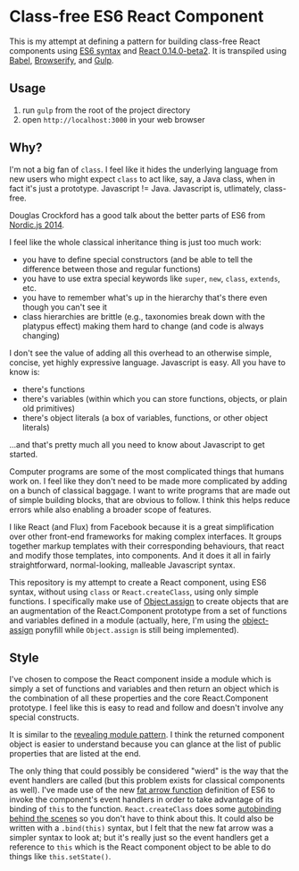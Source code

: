 # Class-free ES6 React Component

This is my attempt at defining a pattern for building class-free React
components using
[ES6 syntax](https://people.mozilla.org/~jorendorff/es6-draft.html)
and
[React 0.14.0-beta2](https://facebook.github.io/react/blog/2015/07/03/react-v0.14-beta-1.html).
It is transpiled using
[Babel](https://babeljs.io/),
[Browserify](http://browserify.org/),
and
[Gulp](http://gulpjs.com/).

## Usage

1. run `gulp` from the root of the project directory
2. open `http://localhost:3000` in your web browser

## Why?

I'm not a big fan of `class`. I feel like it hides the underlying language from
new users who might expect `class` to act like, say, a Java class, when in fact
it's just a prototype. Javascript != Java. Javascript is, utlimately, class-free.

Douglas Crockford has a good talk about the better parts of ES6 from
[Nordic.js 2014](https://www.youtube.com/watch?v=PSGEjv3Tqo0).

I feel like the whole classical inheritance thing is just too much work:

- you have to define special constructors (and be able to tell the difference between those and regular functions)
- you have to use extra special keywords like `super`, `new`, `class`, `extends`, etc.
- you have to remember what's up in the hierarchy that's there even though you can't see it
- class hierarchies are brittle (e.g., taxonomies break down with the platypus effect) making them hard to change (and code is always changing)

I don't see the value of adding all this overhead to an otherwise simple, concise,
yet highly expressive language. Javascript is easy. All you have to know is:

- there's functions
- there's variables (within which you can store functions, objects, or plain old primitives)
- there's object literals (a box of variables, functions, or other object literals)

...and that's pretty much all you need to know about Javascript to get started.

Computer programs are some of the most complicated things that humans work on.
I feel like they don't need to be made more complicated by adding on a bunch of
classical baggage. I want to write programs that are made out of simple building
blocks, that are obvious to follow. I think this helps reduce errors while also
enabling a broader scope of features.

I like React (and Flux) from Facebook because it is a great simplification over
other front-end frameworks for making complex interfaces. It groups together
markup templates with their corresponding behaviours, that react and modify
those templates, into components. And it does it all in fairly straightforward,
normal-looking, malleable Javascript syntax.

This repository is my attempt to create a React component, using ES6 syntax,
without using `class` or `React.createClass`, using only simple functions. I
specifically make use of
[Object.assign](https://developer.mozilla.org/en/docs/Web/JavaScript/Reference/Global_Objects/Object/assign)
to create objects that are an augmentation of the React.Component prototype from
a set of functions and variables defined in a module (actually, here, I'm using the
[object-assign](https://github.com/sindresorhus/object-assign)
ponyfill while `Object.assign` is still being implemented).

## Style

I've chosen to compose the React component inside a module which is simply a set
of functions and variables and then return an object which is the combination of
all these properties and the core React.Component prototype. I feel like this is
easy to read and follow and doesn't involve any special constructs.

It is similar to the
[revealing module pattern](http://addyosmani.com/resources/essentialjsdesignpatterns/book/#revealingmodulepatternjavascript).
I think the returned component object is easier to understand because you can
glance at the list of public properties that are listed at the end.

The only thing that could possibly be considered "wierd" is the way that the
event handlers are called (but this problem exists for classical components as
well). I've made use of the new
[fat arrow function](https://developer.mozilla.org/en-US/docs/Web/JavaScript/Reference/Functions/Arrow_functions)
definition of ES6 to invoke the component's event handlers in order to take advantage of
its binding of `this` to the function. `React.createClass` does some
[autobinding behind the scenes](https://facebook.github.io/react/docs/interactivity-and-dynamic-uis.html#under-the-hood-autobinding-and-event-delegation)
so you don't have to think about this. It could also be written
with a `.bind(this)` syntax, but I felt that the new fat arrow was a simpler
syntax to look at; but it's really just so the event handlers get a reference
to `this` which is the React component object to be able to do things like
`this.setState()`.
